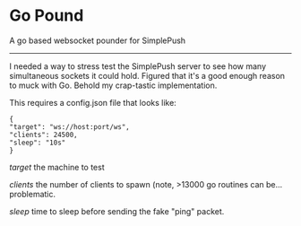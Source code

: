 # Go Pound

A go based websocket pounder for SimplePush

---

I needed a way to stress test the SimplePush server to see how many
simultaneous sockets it could hold. Figured that it's a good enough
reason to muck with Go. Behold my crap-tastic implementation.

This requires a config.json file that looks like:

    {
    "target": "ws://host:port/ws",
    "clients": 24500,
    "sleep": "10s"
    }

*target* the machine to test

*clients* the number of clients to spawn (note, >13000 go routines can be... problematic.

*sleep* time to sleep before sending the fake "ping" packet.

